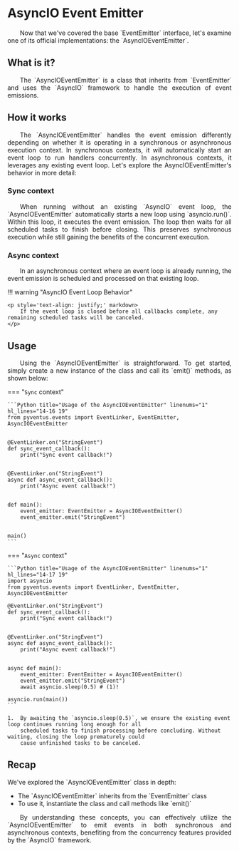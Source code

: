 # AsyncIO Event Emitter

<p style='text-align: justify;' markdown>
	&emsp;&emsp;Now that we've covered the base `EventEmitter` interface, let's examine one of its official
	implementations: the `AsyncIOEventEmitter`.
</p>

## What is it?

<p style='text-align: justify;' markdown>
	&emsp;&emsp;The `AsyncIOEventEmitter` is a class that inherits from `EventEmitter` and uses the `AsyncIO`
	framework to handle the execution of event emissions.
</p>

## How it works

<p style='text-align: justify;' markdown>
	&emsp;&emsp;The `AsyncIOEventEmitter` handles the event emission differently depending on whether it is operating in
	a synchronous or asynchronous execution context. In synchronous contexts, it will automatically start an event loop
	to run handlers concurrently. In asynchronous contexts, it leverages any existing event loop. Let's explore the
	AsyncIOEventEmitter's behavior in more detail:
</p>

### Sync context

<p style='text-align: justify;' markdown>
	&emsp;&emsp;When running without an existing `AsyncIO` event loop, the `AsyncIOEventEmitter` automatically
	starts a new loop using `asyncio.run()`. Within this loop, it executes the event emission. The 
	loop then waits for all scheduled tasks to finish before closing. This preserves synchronous 
	execution while still gaining the benefits of the concurrent execution.
</p>

### Async context

<p style='text-align: justify;' markdown>
	&emsp;&emsp;In an asynchronous context where an event loop is already running, the event emission is scheduled and 
	processed on that existing loop. 
</p>

!!! warning "AsyncIO Event Loop Behavior"

	<p style='text-align: justify;' markdown>
	    If the event loop is closed before all callbacks complete, any remaining scheduled tasks will be canceled.
	</p>

## Usage

<p style='text-align: justify;' markdown>
	&emsp;&emsp;Using the `AsyncIOEventEmitter` is straightforward. To get started, simply create a new instance of
	the class and call its `emit()` methods, as shown below:
</p>

=== "`Sync` context"

	```Python title="Usage of the AsyncIOEventEmitter" linenums="1" hl_lines="14-16 19"
	from pyventus.events import EventLinker, EventEmitter, AsyncIOEventEmitter

	
	@EventLinker.on("StringEvent")
	def sync_event_callback():
	    print("Sync event callback!")
	
	
	@EventLinker.on("StringEvent")
	async def async_event_callback():
	    print("Async event callback!")
	
	
	def main():
	    event_emitter: EventEmitter = AsyncIOEventEmitter()
	    event_emitter.emit("StringEvent")

	
	main()
	```

=== "`Async` context"

	```Python title="Usage of the AsyncIOEventEmitter" linenums="1" hl_lines="14-17 19"
	import asyncio
	from pyventus.events import EventLinker, EventEmitter, AsyncIOEventEmitter
	
	@EventLinker.on("StringEvent")
	def sync_event_callback():
	    print("Sync event callback!")
	
	
	@EventLinker.on("StringEvent")
	async def async_event_callback():
	    print("Async event callback!")
	
	
	async def main():
	    event_emitter: EventEmitter = AsyncIOEventEmitter()
	    event_emitter.emit("StringEvent")
	    await asyncio.sleep(0.5) # (1)!
	
	asyncio.run(main())
	```

	1.  By awaiting the `asyncio.sleep(0.5)`, we ensure the existing event loop continues running long enough for all
        scheduled tasks to finish processing before concluding. Without waiting, closing the loop prematurely could
        cause unfinished tasks to be canceled.

## Recap

<p style='text-align: justify;' markdown>
	We've explored the `AsyncIOEventEmitter` class in depth:
</p>

<ul style='text-align: justify;' markdown>

<li markdown>
The `AsyncIOEventEmitter` inherits from the `EventEmitter` class
</li>

<li markdown>
To use it, instantiate the class and call methods like `emit()`
</li>

</ul>

<p style='text-align: justify;' markdown>
	&emsp;&emsp;By understanding these concepts, you can effectively utilize the `AsyncIOEventEmitter` to emit events
	in both synchronous and asynchronous contexts, benefiting from the concurrency features provided by the `AsyncIO`
	framework.
</p>

<br>
